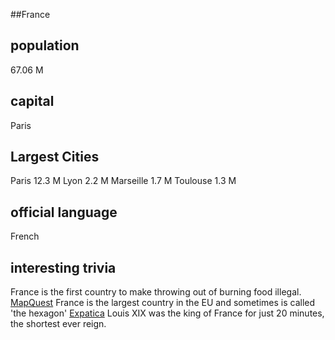 ##France
## population
67.06 M

## capital
Paris


## Largest Cities
Paris 12.3 M
Lyon   2.2 M
Marseille  1.7 M
Toulouse   1.3 M

## official language
French

## interesting trivia
France is the first country to make throwing out of burning food illegal. [MapQuest](https://www.google.com/url?sa=t&rct=j&q=&esrc=s&source=web&cd=&cad=rja&uact=8&ved=2ahUKEwicmJ3oyIzuAhU7GVkFHc57D4gQFjABegQIBBAC&url=https%3A%2F%2Fwww.mapquest.com%2Ftravel%2Finteresting-facts-about-france%2F&usg=AOvVaw2anIT5n5mha3rb2MCO1oP_)
France is the largest country in the EU and sometimes is called 'the hexagon' [Expatica](https://www.google.com/url?sa=t&rct=j&q=&esrc=s&source=web&cd=&cad=rja&uact=8&ved=2ahUKEwicmJ3oyIzuAhU7GVkFHc57D4gQFjADegQIAxAC&url=https%3A%2F%2Fwww.expatica.com%2Ffr%2Fmoving%2Fabout%2Ffrance-facts-109142%2F&usg=AOvVaw2TM1IdY17S5fY7sE9cTfXT)
Louis XIX was the king of France for just 20 minutes, the shortest ever reign.

